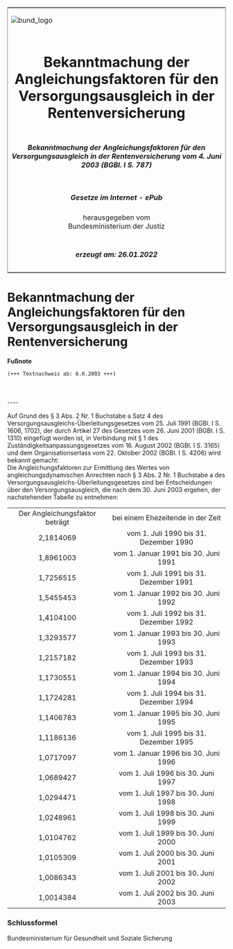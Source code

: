 <span id="DECKBLATT.html"></span>

<table border="0" frame="border" width="100%">

<tr valign="top">

<td align="left">

![bund\_logo](BfJ_2021_Web_de_de.gif)

</td>

<td align="right">

 

</td>

</tr>

<tr align="center" valign="middle">

<td colspan="2">

# Bekanntmachung der Angleichungsfaktoren für den Versorgungsausgleich in der Rentenversicherung

</td>

</tr>

<tr align="center" valign="middle">

<td colspan="2">

##### Bekanntmachung der Angleichungsfaktoren für den Versorgungsausgleich in der Rentenversicherung vom 4. Juni 2003 (BGBl. I S. 787)

</td>

</tr>

<tr align="center" valign="middle">

<td colspan="2">

  
  

##### Gesetze im Internet - ePub  
  
herausgegeben vom  
Bundesministerium der Justiz

</td>

</tr>

<tr align="center" valign="bottom">

<td colspan="2">

  
  

##### erzeugt am: 26.01.2022

</td>

</tr>

</table>

<span id="BJNR078700003.html"></span>

# Bekanntmachung der Angleichungsfaktoren für den Versorgungsausgleich in der Rentenversicherung

<div>

  
**Fußnote**

<div class="jnhtml">

<div>

<div class="jurAbsatz">

  

``` 
(+++ Textnachweis ab: 6.6.2003 +++)

 
```

</div>

</div>

</div>

</div>

<span id="BJNR078700003BJNE000100000.html"></span>

###   
\----

<div>

<div class="jnhtml">

<div>

<div class="jurAbsatz">

Auf Grund des § 3 Abs. 2 Nr. 1 Buchstabe a Satz 4 des
Versorgungsausgleichs-Überleitungsgesetzes vom 25. Juli 1991 (BGBl. I S.
1606, 1702), der durch Artikel 27 des Gesetzes vom 26. Juni 2001 (BGBl.
I S. 1310) eingefügt worden ist, in Verbindung mit § 1 des
Zuständigkeitsanpassungsgesetzes vom 16. August 2002 (BGBl. I S. 3165)
und dem Organisationserlass vom 22. Oktober 2002 (BGBl. I S. 4206) wird
bekannt gemacht:  
Die Angleichungsfaktoren zur Ermittlung des Wertes von
angleichungsdynamischen Anrechten nach § 3 Abs. 2 Nr. 1 Buchstabe a des
Versorgungsausgleichs-Überleitungsgesetzes sind bei Entscheidungen über
den Versorgungsausgleich, die nach dem 30. Juni 2003 ergehen, der
nachstehenden Tabelle zu entnehmen:  
  

|                                |                                        |
| :----------------------------: | :------------------------------------: |
| Der Angleichungsfaktor beträgt |   bei einem Ehezeitende in der Zeit    |
|           2,1814069            | vom 1. Juli 1990 bis 31. Dezember 1990 |
|           1,8961003            |  vom 1. Januar 1991 bis 30. Juni 1991  |
|           1,7256515            | vom 1. Juli 1991 bis 31. Dezember 1991 |
|           1,5455453            |  vom 1. Januar 1992 bis 30. Juni 1992  |
|           1,4104100            | vom 1. Juli 1992 bis 31. Dezember 1992 |
|           1,3293577            |  vom 1. Januar 1993 bis 30. Juni 1993  |
|           1,2157182            | vom 1. Juli 1993 bis 31. Dezember 1993 |
|           1,1730551            |  vom 1. Januar 1994 bis 30. Juni 1994  |
|           1,1724281            | vom 1. Juli 1994 bis 31. Dezember 1994 |
|           1,1406783            |  vom 1. Januar 1995 bis 30. Juni 1995  |
|           1,1186136            | vom 1. Juli 1995 bis 31. Dezember 1995 |
|           1,0717097            |  vom 1. Januar 1996 bis 30. Juni 1996  |
|           1,0689427            |   vom 1. Juli 1996 bis 30. Juni 1997   |
|           1,0294471            |   vom 1. Juli 1997 bis 30. Juni 1998   |
|           1,0248961            |   vom 1. Juli 1998 bis 30. Juni 1999   |
|           1,0104762            |   vom 1. Juli 1999 bis 30. Juni 2000   |
|           1,0105309            |   vom 1. Juli 2000 bis 30. Juni 2001   |
|           1,0086343            |   vom 1. Juli 2001 bis 30. Juni 2002   |
|           1,0014384            |   vom 1. Juli 2002 bis 30. Juni 2003   |

</div>

</div>

</div>

</div>

<span id="BJNR078700003BJNE000200000.html"></span>

### Schlussformel  

<div>

<div class="jnhtml">

<div>

<div class="jurAbsatz">

Bundesministerium für Gesundheit und Soziale Sicherung

</div>

</div>

</div>

</div>
